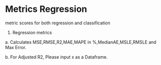 # Metrics Regression
metric scores for both regression and classification

1. Regression metrics

 a. Calculates MSE,RMSE,R2,MAE,MAPE in %,MedianAE,MSLE,RMSLE and Max Error.

 b. For Adjusted R2, Please input x as a Dataframe.
